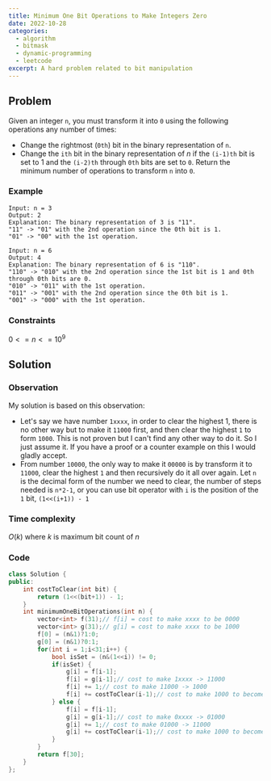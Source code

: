 ```yaml
---
title: Minimum One Bit Operations to Make Integers Zero
date: 2022-10-28 
categories:
  - algorithm
  - bitmask
  - dynamic-programming
  - leetcode
excerpt: A hard problem related to bit manipulation
---
```


## Problem

Given an integer `n`, you must transform it into `0` using the following operations any number of times:

- Change the rightmost (`0th`) bit in the binary representation of `n`.
- Change the `ith` bit in the binary representation of $n$ if the `(i-1)th` bit is set to $1$ and the `(i-2)th` through `0th` bits are set to `0`.
  Return the minimum number of operations to transform `n` into `0`.

### Example

```
Input: n = 3
Output: 2
Explanation: The binary representation of 3 is "11".
"11" -> "01" with the 2nd operation since the 0th bit is 1.
"01" -> "00" with the 1st operation.
```

```
Input: n = 6
Output: 4
Explanation: The binary representation of 6 is "110".
"110" -> "010" with the 2nd operation since the 1st bit is 1 and 0th through 0th bits are 0.
"010" -> "011" with the 1st operation.
"011" -> "001" with the 2nd operation since the 0th bit is 1.
"001" -> "000" with the 1st operation.
```

### Constraints

$0 <= n <= 10^9$

## Solution

### Observation

My solution is based on this observation:

- Let's say we have number `1xxxx`, in order to clear the highest 1, there is no other way but to make it `11000` first, and then clear the highest `1` to form `1000`. This is not proven but I can't find any other way to do it. So I just assume it. If you have a proof or a counter example on this I would gladly accept.
- From number `10000`, the only way to make it `00000` is by transform it to `11000`, clear the highest `1` and then recursively do it all over again. Let `n` is the decimal form of the number we need to clear, the number of steps needed is `n*2-1`, or you can use bit operator with `i` is the position of the `1` bit, `(1<<(i+1)) - 1`

### Time complexity

$O(k)$ where $k$ is maximum bit count of $n$

### Code

```cpp
class Solution {
public:
    int costToClear(int bit) {
        return (1<<(bit+1)) - 1;
    }
    int minimumOneBitOperations(int n) {
        vector<int> f(31);// f[i] = cost to make xxxx to be 0000
        vector<int> g(31);// g[i] = cost to make xxxx to be 1000
        f[0] = (n&1)?1:0;
        g[0] = (n&1)?0:1;
        for(int i = 1;i<31;i++) {
            bool isSet = (n&(1<<i)) != 0;
            if(isSet) {
                g[i] = f[i-1];
                f[i] = g[i-1];// cost to make 1xxxx -> 11000
				f[i] += 1;// cost to make 11000 -> 1000
                f[i] += costToClear(i-1);// cost to make 1000 to become 0000
            } else {
                f[i] = f[i-1];
                g[i] = g[i-1];// cost to make 0xxxx -> 01000
				g[i] += 1;// cost to make 01000 -> 11000
                g[i] += costToClear(i-1);// cost to make 1000 to become 0000
            }
        }
        return f[30];
    }
};
```

